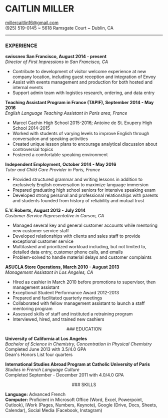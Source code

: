
**CAITLIN MILLER**
==============

millercaitlin16@gmail.com  
(925) 519-0145 ~ 5618 Ramsgate Court ~ Dublin, CA
___


### EXPERIENCE 
</center>

**swissnex San Francisco, August 2014 - present**  
*Director of First Impressions in San Francisco, CA*  
- Contribute to development of visitor welcome experience at new company location, including guest reception and integration of Envoy  
- Assist with events management and production for both hosted and internal events  
- Support admin team with logistics research, ordering, and data entry


**Teaching Assistant Program in France (TAPIF), September 2014 - May 2016**  
*English Language Teaching Assistant in Paris area, France*  
- Marcel Cachin High School 2015-2016; Antoine de St. Exupery High School 2014-2015  
- Worked with students of varying levels to improve English through conversation and speaking activities  
- Created unique lesson plans to encourage analytical discussion about controversial topics  
- Fostered a comfortable speaking environment

**Independent Employment, October 2014 - May 2016**  
*Tutor and Child Care Provider in Paris, France*  
- Provided structured grammar and writing lessons in addition to exclusively English conversation to maximize language immersion  
- Prepared graduating high school seniors for intensive speaking exam  
- Developed strong personal and professional relationships with parents and students founded from history of reliability and mutual trust  


**E.V. Roberts, August 2013 - July 2014**  
*Customer Service Representative in Carson, CA*  
- Managed several key and general customer accounts while mentoring new customer service staff  
- Developed relationships with clients and sales staff to provide exceptional customer service  
- Multitasked and prioritized workload including, but not limited to, detailed data entry, customer phone calls, and emails  
- Problem-solved to handle material delays and customer complaints

**ASUCLA Store Operations, March 2010 - August 2013**  
*Management Assistant in Los Angeles, CA*  
- Hired as cashier in March 2010 before promotions to supervisor, then management assistant  
- Exceptional Student Performance Award 2012-2013  
- Prepared and facilitated quarterly meetings  
- Collaborated with fellow management assistant to launch a staff mentoring program  
- Assessed skills of staff and instituted a retraining program  
- Interviewed, hired, and trained new cashiers

<center>
### EDUCATION</center>

**University of California at Los Angeles**  
*Bachelor of Science in Chemistry, Concentration in Physical Chemistry*  
Completed June 2013 with 3.5/4.0 GPA  
Dean's Honors List four quarters

**International Studies Abroad Program at Catholic University of Paris**  
*Studies in French Language Culture*  
Completed September - December 2011 with 4.0/4.0 GPA

<center>
### SKILLS </center>

**Language:** Advanced French  
**Computer:** Proficient in Microsoft Office (Word, Excel, Powerpoint, Outlook), iWork (Pages, Numbers, Keynote), Google (Drive, Docs, Sheets, Calendar), Social Media (Facebook, Instagram)
